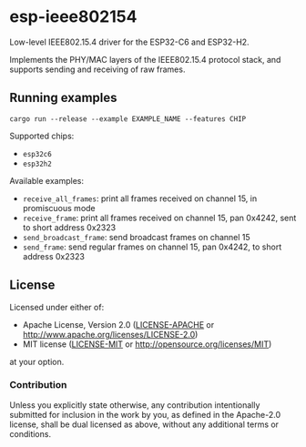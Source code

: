 # esp-ieee802154

Low-level IEEE802.15.4 driver for the ESP32-C6 and ESP32-H2.

Implements the PHY/MAC layers of the IEEE802.15.4 protocol stack, and supports sending and receiving of raw frames.

## Running examples

`cargo run --release --example EXAMPLE_NAME --features CHIP`

Supported chips:

- `esp32c6`
- `esp32h2`

Available examples:

- `receive_all_frames`: print all frames received on channel 15, in promiscuous mode
- `receive_frame`: print all frames received on channel 15, pan 0x4242, sent to short address 0x2323
- `send_broadcast_frame`: send broadcast frames on channel 15
- `send_frame`: send regular frames on channel 15, pan 0x4242, to short address 0x2323

## License

Licensed under either of:

- Apache License, Version 2.0 ([LICENSE-APACHE](LICENSE-APACHE) or http://www.apache.org/licenses/LICENSE-2.0)
- MIT license ([LICENSE-MIT](LICENSE-MIT) or http://opensource.org/licenses/MIT)

at your option.

### Contribution

Unless you explicitly state otherwise, any contribution intentionally submitted for inclusion in
the work by you, as defined in the Apache-2.0 license, shall be dual licensed as above, without
any additional terms or conditions.
